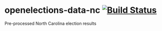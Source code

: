 openelections-data-nc [![Build Status](https://github.com/openelections/openelections-data-nc/actions/workflows/format_tests.yml/badge.svg?branch=master)](https://github.com/openelections/openelections-data-nc/actions)
=====================

Pre-processed North Carolina election results
